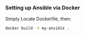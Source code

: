 ### Setting up Ansible via Docker
Simply Locate Dockerfile, then:
```bash
docker build -t my-ansible .
```

